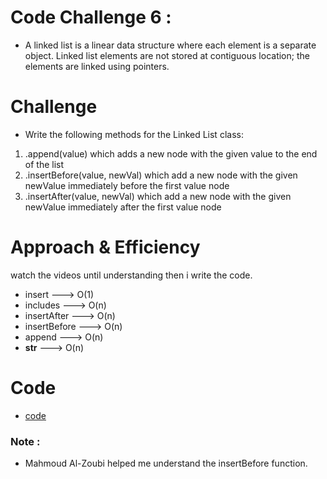 # Code Challenge 6 :

* A linked list is a linear data structure where each element is a separate object. Linked list elements are not stored at contiguous location; the elements are linked using pointers.

# Challenge
* Write the following methods for the Linked List class:
 1. .append(value) which adds a new node with the given value to the end of the list
 2. .insertBefore(value, newVal) which add a new node with the given newValue immediately before the first value node
 3. .insertAfter(value, newVal) which add a new node with the given newValue immediately after the first value node

# Approach & Efficiency
watch the videos until understanding then i write the code.

+ insert ---> O(1)
+ includes ---> O(n)
+ insertAfter ---> O(n)
+ insertBefore ---> O(n)
+ append ---> O(n)
+ __str__ ---> O(n)

# Code
* [code](linked_list.py)

### Note :
* Mahmoud Al-Zoubi helped me understand the insertBefore function.

